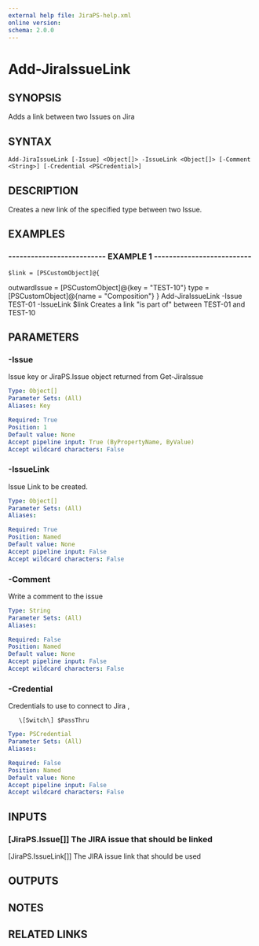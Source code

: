 ```yaml
---
external help file: JiraPS-help.xml
online version: 
schema: 2.0.0
---
```


# Add-JiraIssueLink

## SYNOPSIS
Adds a link between two Issues on Jira

## SYNTAX

```
Add-JiraIssueLink [-Issue] <Object[]> -IssueLink <Object[]> [-Comment <String>] [-Credential <PSCredential>]
```

## DESCRIPTION
Creates a new link of the specified type between two Issue.

## EXAMPLES

### -------------------------- EXAMPLE 1 --------------------------
```
$link = [PSCustomObject]@{
```

outwardIssue = \[PSCustomObject\]@{key = "TEST-10"}
    type = \[PSCustomObject\]@{name = "Composition"}
}
Add-JiraIssueLink -Issue TEST-01 -IssueLink $link
Creates a link "is part of" between TEST-01 and TEST-10

## PARAMETERS

### -Issue
Issue key or JiraPS.Issue object returned from Get-JiraIssue

```yaml
Type: Object[]
Parameter Sets: (All)
Aliases: Key

Required: True
Position: 1
Default value: None
Accept pipeline input: True (ByPropertyName, ByValue)
Accept wildcard characters: False
```

### -IssueLink
Issue Link to be created.

```yaml
Type: Object[]
Parameter Sets: (All)
Aliases: 

Required: True
Position: Named
Default value: None
Accept pipeline input: False
Accept wildcard characters: False
```

### -Comment
Write a comment to the issue

```yaml
Type: String
Parameter Sets: (All)
Aliases: 

Required: False
Position: Named
Default value: None
Accept pipeline input: False
Accept wildcard characters: False
```

### -Credential
Credentials to use to connect to Jira
,

       \[Switch\] $PassThru

```yaml
Type: PSCredential
Parameter Sets: (All)
Aliases: 

Required: False
Position: Named
Default value: None
Accept pipeline input: False
Accept wildcard characters: False
```

## INPUTS

### [JiraPS.Issue[]] The JIRA issue that should be linked
[JiraPS.IssueLink[]] The JIRA issue link that should be used

## OUTPUTS

## NOTES

## RELATED LINKS

